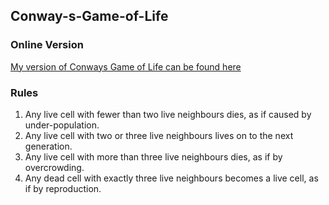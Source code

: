 ## Conway-s-Game-of-Life
### Online Version
[My version of Conways Game of Life can be found here](shakaibsgameoflife.droppages.com)
### Rules
1. Any live cell with fewer than two live neighbours dies, as if caused by under-population.
2. Any live cell with two or three live neighbours lives on to the next generation.
3. Any live cell with more than three live neighbours dies, as if by overcrowding.
4. Any dead cell with exactly three live neighbours becomes a live cell, as if by reproduction.
